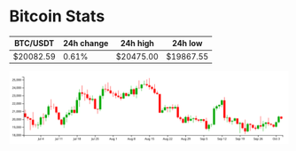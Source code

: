 # Bitcoin Stats

BTC/USDT|24h change|24h high|24h low|
|---|---|---|---|
|$20082.59|0.61%|$20475.00|$19867.55|

<img src="./chart.svg">

